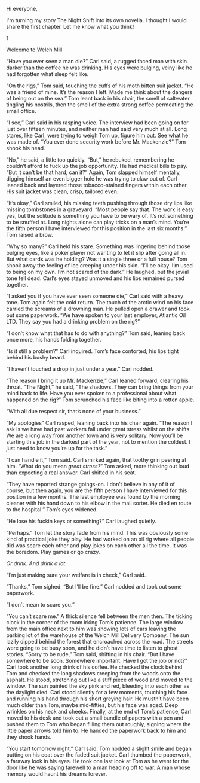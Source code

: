Hi everyone,

I'm turning my story The Night Shift into its own novella. I thought I would share the first chapter. Let me know what you think! 

  

1

Welcome to Welch Mill 

“Have you ever seen a man die?” Carl said, a rugged faced man with skin darker than the coffee he was drinking. His eyes were bulging, veiny like he had forgotten what sleep felt like. 

“On the rigs,” Tom said, touching the cuffs of his moth bitten suit jacket. “He was a friend of mine. It’s the reason I left. Made me think about the dangers of being out on the sea.” Tom leant back in his chair, the smell of saltwater tingling his nostrils, then the smell of the extra strong coffee permeating the small office. 

“I see,” Carl said in his rasping voice. The interview had been going on for just over fifteen minutes, and neither man had said very much at all. Long stares, like Carl, were trying to weigh Tom up, figure him out. See what he was made of. “You ever done security work before Mr. Mackenzie?” Tom shook his head. 

“No,” he said, a little too quickly. “But,” he rebuked, remembering he couldn’t afford to fuck up the job opportunity. He had medical bills to pay. “But it can’t be that hard, can it?” Again, Tom slapped himself mentally, digging himself an even bigger hole he was trying to claw out of. Carl leaned back and layered those tobacco-stained fingers within each other. His suit jacket was clean, crisp, tailored even.

“It’s okay,” Carl smiled, his missing teeth pushing through those dry lips like missing tombstones in a graveyard. “Most people say that. The work is easy yes, but the solitude is something you have to be wary of. It’s not something to be snuffed at. Long nights alone can play tricks on a man’s mind. You’re the fifth person I have interviewed for this position in the last six months.” Tom raised a brow. 

“Why so many?” Carl held his stare. Something was lingering behind those bulging eyes, like a poker player not wanting to let it slip after going all in. But what cards was he holding? Was it a single three or a full house? Tom shook away the feeling of ice creeping under his skin. “I’ll be okay. I’m used to being on my own. I’m not scared of the dark.” He laughed, but the jovial tone fell dead. Carl’s eyes stayed unmoved and his lips remained pursed together. 

“I asked you if you have ever seen someone die,” Carl said with a heavy tone. Tom again felt the cold return. The touch of the arctic wind on his face carried the screams of a drowning man. He pulled open a drawer and took out some paperwork. “We have spoken to your last employer, Atlantic Oil LTD. They say you had a drinking problem on the rig?” 

“I don’t know what that has to do with anything?” Tom said, leaning back once more, his hands folding together. 

“Is it still a problem?” Carl inquired. Tom’s face contorted; his lips tight behind his bushy beard. 

“I haven’t touched a drop in just under a year.” Carl nodded. 

“The reason I bring it up Mr. Mackenzie,” Carl leaned forward, clearing his throat. “The Night,” he said, “The shadows. They can bring things from your mind back to life. Have you ever spoken to a professional about what happened on the rig?” Tom scrunched his face like biting into a rotten apple. 

“With all due respect sir, that’s none of your business.”

“My apologies” Carl rasped, leaning back into his chair again. “The reason I ask is we have had past workers fall under great stress whilst on the shifts. We are a long way from another town and is very solitary. Now you’ll be starting this job in the darkest part of the year, not to mention the coldest. I just need to know you’re up for the task.” 

“I can handle it,” Tom said. Carl smirked again, that toothy grin peering at him. “What do you mean *great stress?*” Tom asked, more thinking out loud than expecting a real answer. Carl shifted in his seat.

“They have reported strange goings-on. I don’t believe in any of it of course, but then again, you are the fifth person I have interviewed for this position in a few months. The last employee was found by the morning cleaner with his hand down to his elbow in the mail sorter. He died en route to the hospital.” Tom’s eyes widened. 

“He lose his fuckin keys or something?” Carl laughed quietly. 

“Perhaps.” Tom let the story fade from his mind. This was obviously some kind of practical joke they play. He had worked on an oil rig where all people did was scare each other and play jokes on each other all the time. It was the boredom. Play games or go crazy. 

*Or drink. And drink a lot.* 

“I’m just making sure your welfare is in check,” Carl said.

“Thanks,” Tom sighed. “But I’ll be fine.” Carl nodded and took out some paperwork. 

“I don’t mean to scare you.” 

“You can’t scare me.” A thick silence fell between the men then. The ticking clock in the corner of the room irking Tom’s patience. The large window from the main office next to him was showing lots of cars leaving the parking lot of the warehouse of the Welch Mill Delivery Company. The sun lazily dipped behind the forest that encroached across the road. The streets were going to be busy soon, and he didn’t have time to listen to ghost stories. “Sorry to be rude,” Tom said, shifting in his chair. “But I have somewhere to be soon. Somewhere important. Have I got the job or not?” Carl took another long drink of his coffee. He checked the clock behind Tom and checked the long shadows creeping from the woods onto the asphalt. He stood, stretching out like a stiff piece of wood and moved to the window. The sun painted the sky pink and red, bleeding into each other as the daylight died.  Carl stood silently for a few moments, touching his face and running his hand through his short greying hair. He mustn’t have been much older than Tom, maybe mid-fifties, but his face was aged. Deep wrinkles on his neck and cheeks. Finally, at the end of Tom’s patience, Carl moved to his desk and took out a small bundle of papers with a pen and pushed them to Tom who began filling them out roughly, signing where the little paper arrows told him to. He handed the paperwork back to him and they shook hands. 

“You start tomorrow night,” Carl said. Tom nodded a slight smile and began putting on his coat over the faded suit jacket. Carl thumbed the paperwork, a faraway look in his eyes. He took one last look at Tom as he went for the door like he was saying farewell to a man heading off to war. A man whose memory would haunt his dreams forever.